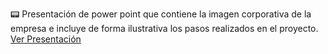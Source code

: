 📟 Presentación de power point que contiene la imagen corporativa de la empresa e incluye de forma ilustrativa los pasos realizados en el proyecto.
[Ver Presentación](https://docs.google.com/presentation/d/1j4f3uanWBZb80OOanFRnsJBopGnMMB6b/edit#slide=id.p1)
